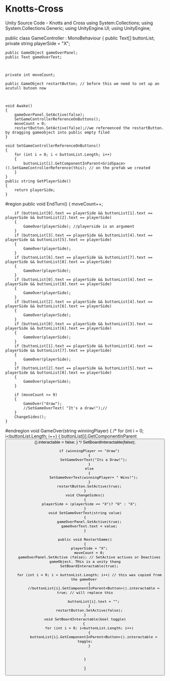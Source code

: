 # Knotts-Cross
Unity Source Code - Knotts and Cross 
using System.Collections;
using System.Collections.Generic;
using UnityEngine.UI;
using UnityEngine;

public class GameController : MonoBehaviour
{
	public Text[] buttonList;
	private string playerSide = "X";

	public GameObject gameOverPanel;
	public Text gameOverText;



	private int moveCount;

	public GameObject restartButton; // before this we need to set up an acutull butoon now 



	void Awake()
	{
		gameOverPanel.SetActive(false);
		SetGameControllerReferenceOnButtons();
		moveCount = 0;
		restartButton.SetActive(false);//we refereenced the restartButton. by dragging gameobject into public empty filed
	}

	void SetGameControllerReferenceOnButtons()
	{
		for (int i = 0; i < buttonList.Length; i++)
		{
			buttonList[i].GetComponentInParent<GridSpace>().SetGameControllerReference(this); // on the prefab we created
		}
	}
	public string GetPlayerSide()
	{
		return playerSide;
	}
#region
	public void EndTurn()
	{
		moveCount++;

		if (buttonList[0].text == playerSide && buttonList[1].text == playerSide && buttonList[2].text == playerSide)
		{
			GameOver(playerSide); //playerside is an argument
		}
		if (buttonList[3].text == playerSide && buttonList[4].text == playerSide && buttonList[5].text == playerSide)
		{
			GameOver(playerSide);
		}
		if (buttonList[6].text == playerSide && buttonList[7].text == playerSide && buttonList[8].text == playerSide)
		{
			GameOver(playerSide);
		}
		if (buttonList[0].text == playerSide && buttonList[4].text == playerSide && buttonList[8].text == playerSide)
		{
			GameOver(playerSide);
		}
		if (buttonList[2].text == playerSide && buttonList[4].text == playerSide && buttonList[6].text == playerSide)
		{
			GameOver(playerSide);
		}
		if (buttonList[0].text == playerSide && buttonList[3].text == playerSide && buttonList[6].text == playerSide)
		{
            GameOver(playerSide);
		}
		if (buttonList[1].text == playerSide && buttonList[4].text == playerSide && buttonList[7].text == playerSide)
		{
			GameOver(playerSide);
		}
		if (buttonList[2].text == playerSide && buttonList[5].text == playerSide && buttonList[8].text == playerSide)
		{
			GameOver(playerSide);
		}

		if (moveCount >= 9)
		{
			GameOver("draw");
			//SetGameOverText( "It's a draw!");//
		}
		ChangeSides();
	}
#endregion
	void GameOver(string winningPlayer)
	{ /*
		for (int i = 0; i<buttonList.Length; i++)
		{
			buttonList[i].GetComponentInParent<Button>().interactable = false;
		} */
		SetBoardInteractable(false);

		if (winningPlayer == "draw")
		{
			SetGameOverText("Its a Draw!");
		}
		else
		{
			SetGameOverText(winningPlayer+ " Wins!");
		}
		restartButton.SetActive(true);
	}
	void ChangeSides()
	{
		playerSide = (playerSide == "X")? "O" : "X";
	}
	void SetGameOverText(string value)
	{
		gameOverPanel.SetActive(true);
		gameOverText.text = value;
	}

	public void RestartGame()
	{
		playerSide = "X";
		moveCount = 0;
		gameOverPanel.SetActive (false); // SetActive actives or Deactives gameObject. THis is a unity thang
		SetBoardInteractable(true);

		for (int i = 0; i < buttonList.Length; i++) // this was copied from the gameOver 
		{
			//buttonList[i].GetComponentInParent<Button>().interactable = true; // will replace this

			buttonList[i].text = "";
		}
		restartButton.SetActive(false);
	}
	void SetBoardInteractable(bool toggle)
	{ 
		for (int i = 0; i<buttonList.Length; i++)
		{
			buttonList[i].GetComponentInParent<Button>().interactable = toggle;
		}


	}
}
